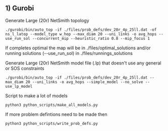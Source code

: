 

## 1) Gurobi

Generate Large (20r) NetSmith topology
```
./gurobi/bin/auto_top -if ./files/prob_defs/dev_20r_4p_25ll.dat -of ns_l_latop --model_type w_hop --max_diam 20 --uni_links -o avg_hops --use_run_sol --concurrent_mip --heuristic_ratio 0.8 --mip_focus 1
```

If completes optimal the map will be in ./files/optimal_solutions and/or running solutions (--use_run_sol) in ./files/runnings_solutions

Generate Large (20r) NetSmith model file (.lp) that doesn't use any general or SOS constraints
```
./gurobi/bin/auto_top -if ./files/prob_defs/dev_20r_4p_25ll.dat --max_diam 20 --uni_links -o avg_hops --simple_model --no_solve --use_lp_model
```

Script to make a lot of models
```
python3 python_scripts/make_all_models.py
```

If more problem defintions need to be made then
```
python3 python_scripts/write_prob_defs.py
```
